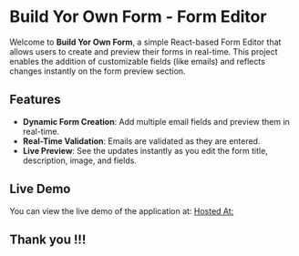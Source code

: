 # Build Yor Own Form - Form Editor

Welcome to **Build Yor Own Form**, a simple React-based Form Editor that allows users to create and preview their forms in real-time. This project enables the addition of customizable fields (like emails) and reflects changes instantly on the form preview section.

## Features

- **Dynamic Form Creation**: Add multiple email fields and preview them in real-time.
- **Real-Time Validation**: Emails are validated as they are entered.
- **Live Preview**: See the updates instantly as you edit the form title, description, image, and fields.

## Live Demo

You can view the live demo of the application at: [Hosted At: ](https://oshbuildform.netlify.app)

## Thank you !!!
